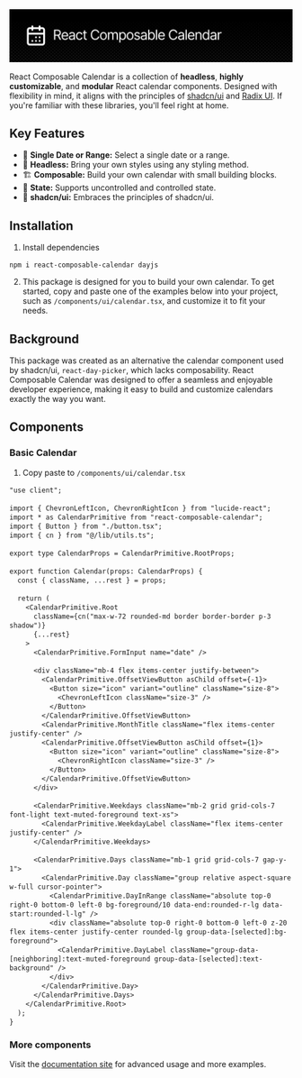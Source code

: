 <img src="/static//header.png" alt="Usage demo">

React Composable Calendar is a collection of **headless**, **highly customizable**, and **modular** React calendar components. Designed with flexibility in mind, it aligns with the principles of [shadcn/ui](https://github.com/shadcn-ui/ui) and [Radix UI](https://github.com/radix-ui/primitives). If you're familiar with these libraries, you'll feel right at home.

## Key Features

* 📆 **Single Date or Range:** Select a single date or a range.
* 🤯 **Headless:** Bring your own styles using any styling method.
* 🏗️ **Composable:** Build your own calendar with small building blocks.
* 💾 **State:** Supports uncontrolled and controlled state.
* 🗿 **shadcn/ui:** Embraces the principles of shadcn/ui. 

## Installation
1. Install dependencies
```
npm i react-composable-calendar dayjs
```
2. This package is designed for you to build your own calendar. To get started, copy and paste one of the examples below into your project, such as `/components/ui/calendar.tsx`, and customize it to fit your needs.

## Background
This package was created as an alternative the calendar component used by shadcn/ui, `react-day-picker`, which lacks composability. React Composable Calendar was designed to offer a seamless and enjoyable developer experience, making it easy to build and customize calendars exactly the way you want.

## Components

### Basic Calendar
1. Copy paste to `/components/ui/calendar.tsx`
```tsx
"use client";

import { ChevronLeftIcon, ChevronRightIcon } from "lucide-react";
import * as CalendarPrimitive from "react-composable-calendar";
import { Button } from "./button.tsx";
import { cn } from "@/lib/utils.ts";

export type CalendarProps = CalendarPrimitive.RootProps;

export function Calendar(props: CalendarProps) {
  const { className, ...rest } = props;

  return (
    <CalendarPrimitive.Root
      className={cn("max-w-72 rounded-md border border-border p-3 shadow")}
      {...rest}
    >
      <CalendarPrimitive.FormInput name="date" />

      <div className="mb-4 flex items-center justify-between">
        <CalendarPrimitive.OffsetViewButton asChild offset={-1}>
          <Button size="icon" variant="outline" className="size-8">
            <ChevronLeftIcon className="size-3" />
          </Button>
        </CalendarPrimitive.OffsetViewButton>
        <CalendarPrimitive.MonthTitle className="flex items-center justify-center" />
        <CalendarPrimitive.OffsetViewButton asChild offset={1}>
          <Button size="icon" variant="outline" className="size-8">
            <ChevronRightIcon className="size-3" />
          </Button>
        </CalendarPrimitive.OffsetViewButton>
      </div>

      <CalendarPrimitive.Weekdays className="mb-2 grid grid-cols-7 font-light text-muted-foreground text-xs">
        <CalendarPrimitive.WeekdayLabel className="flex items-center justify-center" />
      </CalendarPrimitive.Weekdays>

      <CalendarPrimitive.Days className="mb-1 grid grid-cols-7 gap-y-1">
        <CalendarPrimitive.Day className="group relative aspect-square w-full cursor-pointer">
          <CalendarPrimitive.DayInRange className="absolute top-0 right-0 bottom-0 left-0 bg-foreground/10 data-end:rounded-r-lg data-start:rounded-l-lg" />
          <div className="absolute top-0 right-0 bottom-0 left-0 z-20 flex items-center justify-center rounded-lg group-data-[selected]:bg-foreground">
            <CalendarPrimitive.DayLabel className="group-data-[neighboring]:text-muted-foreground group-data-[selected]:text-background" />
          </div>
        </CalendarPrimitive.Day>
      </CalendarPrimitive.Days>
    </CalendarPrimitive.Root>
  );
}
```

### More components
Visit the [documentation site](https://react-composable-calendar.vercel.app/) for advanced usage and more examples.
